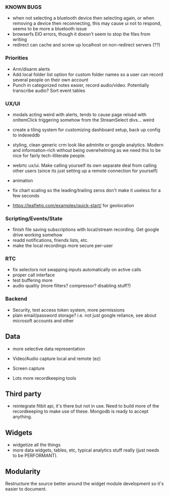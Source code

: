 ### KNOWN BUGS

- when not selecting a bluetooth device then selecting again, or when removing a device then reconnecting, this may cause ui not to respond, seems to be more a bluetooth issue
- browserfs EIO errors, though it doesn't seem to stop the files from writing
- redirect can cache and screw up localhost on non-redirect servers (??)

### Priorities

- Arm/disarm alerts
- Add local folder list option for custom folder names so a user can record several people on their own account
- Punch in categorized notes easier, record audio/video. Potentially transcribe audio? Sort event tables

### UX/UI

- modals acting weird with alerts, tends to cause page reload with onItemClick triggering somehow from the StreamSelect divs... weird
- create a tiling system for customizing dashboard setup, back up config to indexeddb 
- styling, clean generic crm look like adminlte or google analytics. Modern and information-rich without being overwhelming as we need this to be nice for fairly tech-illiterate people.
- webrtc ux/ui. Make calling yourself its own separate deal from calling other users (since its just setting up a remote connection for yourself)
- animation
- fix chart scaling so the leading/trailing zeros don't make it useless for a few seconds

- https://leafletjs.com/examples/quick-start/ for geolocation

### Scripting/Events/State

- finish file saving subscriptions with local/stream recording. Get google drive working somehow
- readd notifications, friends lists, etc.
- make the local recordings more secure per-user

### RTC

- fix selectors not swapping inputs automatically on active calls
- proper call interface
- test buffering more
- audio quality (more filters? compressor? disabling stuff?)

### Backend

- Security, test access token system, more permissions
- plain email/password storage? i.e. not just google reliance, see about microsoft accounts and other

## Data

- more selective data representation
- Video/Audio capture local and remote (ez)
- Screen capture

- Lots more recordkeeping tools

## Third party

- reintegrate fitbit api, it's there but not in use. Need to build more of the recordkeeping to make use of these. Mongodb is ready to accept anything.

## Widgets

- widgetize all the things
- more data widgets, tables, etc, typical analytics stuff really (just needs to be PERFORMANT).

## Modularity

Restructure the source better around the widget module development so it's easier to document. 